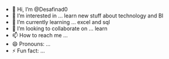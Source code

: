 - 👋 Hi, I’m @Desafinad0
- 👀 I’m interested in ... learn new stuff about technology and BI
- 🌱 I’m currently learning ... excel and sql
- 💞️ I’m looking to collaborate on ... learn
- 📫 How to reach me ...
- 😄 Pronouns: ...
- ⚡ Fun fact: ...

<!---
Desafinad0/Desafinad0 is a ✨ special ✨ repository because its `README.md` (this file) appears on your GitHub profile.
You can click the Preview link to take a look at your changes.
--->
